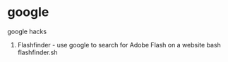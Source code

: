 # google
google hacks 

1. Flashfinder - use google to search for Adobe Flash on a website
bash flashfinder.sh <site>

